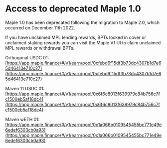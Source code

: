 # Access to deprecated Maple 1.0

Maple 1.0 has been deprecated following the migration to Maple 2.0, which occurred on December 11th 2022.

If you have unclaimed MPL lending rewards, BPTs locked in cover or unclaimed staking rewards you can visit the Maple V1 UI to claim unclaimed MPL rewards or withdrawal BPTs.

Orthogonal USDC 01: [https://app.maple.finance/#/v1/earn/pool/0xfebd6f15df3b73dc4307b1d7e65d46413e710c27](https://app.maple.finance/#/v1/earn/pool/0xfebd6f15df3b73dc4307b1d7e65d46413e710c27)

Maven 11 USDC 01: [https://app.maple.finance/#/v1/earn/pool/0x6f6c8013f639979c84b756c7fc1500eb5af18dc4](https://app.maple.finance/#/v1/earn/pool/0x6f6c8013f639979c84b756c7fc1500eb5af18dc4)

Maven wETH 01: [https://app.maple.finance/#/v1/earn/pool/0x1a066b0109545455bc771e49e6edef6303cb0a93](https://app.maple.finance/#/v1/earn/pool/0x1a066b0109545455bc771e49e6edef6303cb0a93)
